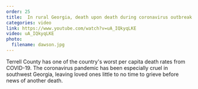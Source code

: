 ```yaml
---
order: 25
title:  In rural Georgia, death upon death during coronavirus outbreak
categories: video
link: https://www.youtube.com/watch?v=uA_IQkyqLKE
video: uA_IQkyqLKE
photo:
  filename: dawson.jpg
---
```


Terrell County has one of the country's worst per capita death rates from COVID-19. The coronavirus pandemic has been especially cruel in southwest Georgia, leaving loved ones little to no time to grieve before news of another death. 